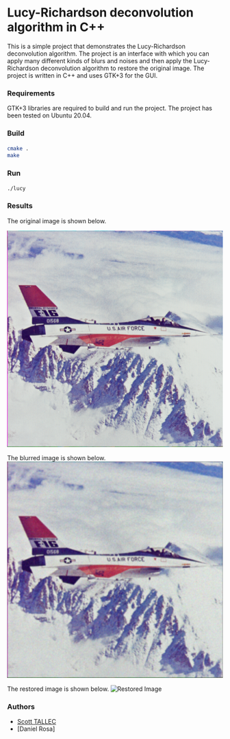 # Lucy-Richardson deconvolution algorithm in C++

This is a simple project that demonstrates the Lucy-Richardson deconvolution algorithm. The project is an interface with
which you can apply many different kinds of blurs and noises and then apply the Lucy-Richardson deconvolution algorithm to
restore the original image. The project is written in C++ and uses GTK+3 for the GUI.

### Requirements

GTK+3 libraries are required to build and run the project. The project has been tested on Ubuntu 20.04.

### Build

```bash
cmake .
make
```

### Run

```bash
./lucy
```

### Results

The original image is shown below.

![Original Image](./resources/airplane.bmp)

The blurred image is shown below.
![Blurred Image](./examples/airplane_blurred.bmp)

The restored image is shown below.
![Restored Image](./examples/airplane_restored.bmp)

### Authors
- [Scott TALLEC](https://github.com/TALLEC-Scott)
- [Daniel Rosa]

